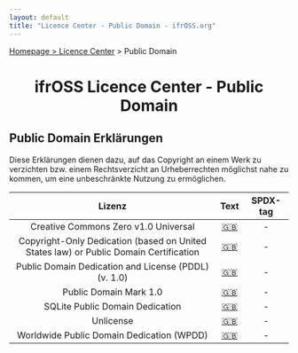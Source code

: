 ```yaml
---
layout: default
title: "Licence Center - Public Domain - ifrOSS.org"
---
```


<!---

Neue Lizenzen können mit der folgenden Template eingefügt werden:

| Lizenzname | [🇬🇧](link) | SPDX-Tag |

Emojis für die Links können von https://emojipedia.org kopiert werden

--->

<p><a href="/ifrOSS/index.html">Homepage</a><a href="/ifrOSS/Pages/licence_center/de"> > Licence Center</a> > Public Domain<br></p>

<h1 style="text-align: center;">ifrOSS Licence Center - Public Domain</h1>

## Public Domain Erklärungen

Diese Erklärungen dienen dazu, auf das Copyright an einem Werk zu verzichten bzw. einem Rechtsverzicht an Urheberrechten möglichst nahe zu kommen, um eine unbeschränkte Nutzung zu ermöglichen. 

| Lizenz | Text | SPDX-tag |
|:---:|:---:|:---:|
| Creative Commons Zero v1.0 Universal | [🇬🇧](http://creativecommons.org/publicdomain/zero/1.0/legalcode) | - |
| Copyright-Only Dedication (based on United States law) or Public Domain Certification | [🇬🇧](https://creativecommons.org/licenses/publicdomain/) | - |
| Public Domain Dedication and License (PDDL) (v. 1.0) | [🇬🇧](https://opendatacommons.org/licenses/pddl/1-0/ ) | - |
| Public Domain Mark 1.0 | [🇬🇧](https://creativecommons.org/publicdomain/mark/1.0/) | - |
| SQLite Public Domain Dedication | [🇬🇧](https://www.sqlite.org/copyright.html) | - |
| Unlicense | [🇬🇧](http://unlicense.org/) | - |
| Worldwide Public Domain Dedication (WPDD) | [🇬🇧](https://wpdd.info/wpdd.html) | - |
